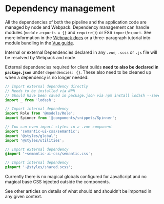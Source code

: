
# Dependency management

All the dependencies of both the pipeline and the application code are managed by node and Webpack. Dependency management can handle modules (`module.exports = {}` and `require()`) or ES6 `import`/`export`. See more information in the [Webpack docs](https://webpack.js.org/concepts/modules/#what-is-a-webpack-module) or a three-paragraph tutorial into module bundling in the [Vue guide](https://vuejs.org/v2/guide/single-file-components.html#For-Users-New-to-Module-Build-Systems-in-JavaScript).

Internal or external Dependencies declared in any `.vue`, `.scss` or `.js` file will be resolved by Webpack and node.

External dependencies required for client builds **need to also be declared in `package.json`** under `dependencies: {}`. These also need to be cleaned up when a dependency is no longer needed.

```js
// Import external dependency directly
// Needs to be installed via NPM
// Should have been saved in package.json via npm install lodash --save
import _ from 'lodash';

// Import internal dependency
import Role from '@models/Role';
import Spinner from '@components/snippets/Spinner';

// You can even import styles in a .vue component
import 'semantic-ui-css/semantic';
import '@styles/global';
import '@styles/utilities';
```

```scss
// Import external dependency
@import '~semantic-ui-css/semantic.css';

// Import internal dependency
@import '~@styles/shared.scss';
```

Currently there is no magical globals configured for JavaScript and no magical base CSS injected outside the components.

See other articles on details of what should and shouldn't be imported in any given context.
